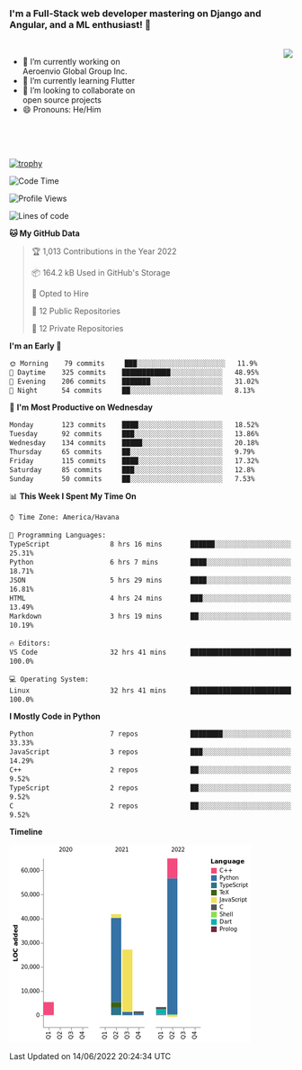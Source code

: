 ### I'm a Full-Stack web developer mastering on Django and Angular, and a ML enthusiast!  👋

<br/>

<img align="right" height="250"  src="https://media1.giphy.com/media/qgQUggAC3Pfv687qPC/giphy.gif?cid=ecf05e470ttfxgsj072btembitu1zn4ti3t3cdyg4jo5b3by&rid=giphy.gif&ct=g" />

 <div style="width:50%">
    <ul>
      <li>🔭 I’m currently working on Aeroenvio Global Group Inc.</li>
      <li>🌱 I’m currently learning Flutter</li>
      <li>👯 I’m looking to collaborate on open source projects</li>
      <li>😄 Pronouns: He/Him</li>
<!--       <li>⚡ Fun fact: I started my first professional project for a company as web dev without knowing any JS </li> -->
    </ul>
  </div>
  
<br/><br/><br/>

[![trophy](https://github-profile-trophy.vercel.app/?username=dfg-98&row=3&column=3&theme=monokai)](https://github.com/ryo-ma/github-profile-trophy)


<!--START_SECTION:waka-->
![Code Time](http://img.shields.io/badge/Code%20Time-265%20hrs%208%20mins-blue)

![Profile Views](http://img.shields.io/badge/Profile%20Views-23-blue)

![Lines of code](https://img.shields.io/badge/From%20Hello%20World%20I%27ve%20Written-144%20Thousand%20lines%20of%20code-blue)

**🐱 My GitHub Data** 

> 🏆 1,013 Contributions in the Year 2022
 > 
> 📦 164.2 kB Used in GitHub's Storage 
 > 
> 💼 Opted to Hire
 > 
> 📜 12 Public Repositories 
 > 
> 🔑 12 Private Repositories  
 > 
**I'm an Early 🐤** 

```text
🌞 Morning    79 commits     ███░░░░░░░░░░░░░░░░░░░░░░   11.9% 
🌆 Daytime    325 commits    ████████████░░░░░░░░░░░░░   48.95% 
🌃 Evening    206 commits    ███████░░░░░░░░░░░░░░░░░░   31.02% 
🌙 Night      54 commits     ██░░░░░░░░░░░░░░░░░░░░░░░   8.13%

```
📅 **I'm Most Productive on Wednesday** 

```text
Monday       123 commits    ████░░░░░░░░░░░░░░░░░░░░░   18.52% 
Tuesday      92 commits     ███░░░░░░░░░░░░░░░░░░░░░░   13.86% 
Wednesday    134 commits    █████░░░░░░░░░░░░░░░░░░░░   20.18% 
Thursday     65 commits     ██░░░░░░░░░░░░░░░░░░░░░░░   9.79% 
Friday       115 commits    ████░░░░░░░░░░░░░░░░░░░░░   17.32% 
Saturday     85 commits     ███░░░░░░░░░░░░░░░░░░░░░░   12.8% 
Sunday       50 commits     ██░░░░░░░░░░░░░░░░░░░░░░░   7.53%

```


📊 **This Week I Spent My Time On** 

```text
⌚︎ Time Zone: America/Havana

💬 Programming Languages: 
TypeScript               8 hrs 16 mins       ██████░░░░░░░░░░░░░░░░░░░   25.31% 
Python                   6 hrs 7 mins        ████░░░░░░░░░░░░░░░░░░░░░   18.71% 
JSON                     5 hrs 29 mins       ████░░░░░░░░░░░░░░░░░░░░░   16.81% 
HTML                     4 hrs 24 mins       ███░░░░░░░░░░░░░░░░░░░░░░   13.49% 
Markdown                 3 hrs 19 mins       ██░░░░░░░░░░░░░░░░░░░░░░░   10.19%

🔥 Editors: 
VS Code                  32 hrs 41 mins      █████████████████████████   100.0%

💻 Operating System: 
Linux                    32 hrs 41 mins      █████████████████████████   100.0%

```

**I Mostly Code in Python** 

```text
Python                   7 repos             ████████░░░░░░░░░░░░░░░░░   33.33% 
JavaScript               3 repos             ███░░░░░░░░░░░░░░░░░░░░░░   14.29% 
C++                      2 repos             ██░░░░░░░░░░░░░░░░░░░░░░░   9.52% 
TypeScript               2 repos             ██░░░░░░░░░░░░░░░░░░░░░░░   9.52% 
C                        2 repos             ██░░░░░░░░░░░░░░░░░░░░░░░   9.52%

```


**Timeline**

![Chart not found](https://raw.githubusercontent.com/dfg-98/dfg-98/main/charts/bar_graph.png) 


 Last Updated on 14/06/2022 20:24:34 UTC
<!--END_SECTION:waka-->
